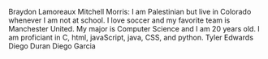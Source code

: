 Braydon Lamoreaux
Mitchell Morris: I am Palestinian but live in Colorado whenever I am not at school. I love soccer and my favorite team is Manchester United. My major is Computer Science and I am 20 years old. I am proficiant in C, html, javaScript, java, CSS, and python. 
Tyler Edwards
Diego Duran
Diego Garcia
